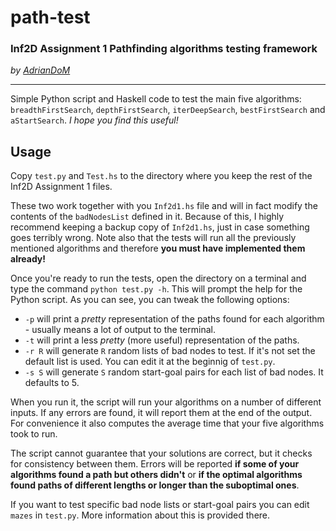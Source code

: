 # path-test
### Inf2D Assignment 1 Pathfinding algorithms testing framework
_by [AdrianDoM](github.com/AdrianDoM)_
***

Simple Python script and Haskell code to test the main five algorithms: `breadthFirstSearch`, `depthFirstSearch`, `iterDeepSearch`, `bestFirstSearch` and `aStartSearch`. _I hope you find this useful!_

## Usage
Copy `test.py` and `Test.hs` to the directory where you keep the rest of the Inf2D Assignment 1 files.

These two work together with you `Inf2d1.hs` file and will in fact modify the contents of the `badNodesList` defined in it. Because of this, I highly recommend keeping a backup copy of `Inf2d1.hs`, just in case something goes terribly wrong. Note also that the tests will run all the previously mentioned algorithms and therefore __you must have implemented them already!__

Once you're ready to run the tests, open the directory on a terminal and type the command `python test.py -h`. This will prompt the help for the Python script. As you can see, you can tweak the following options:
* `-p` will print a _pretty_ representation of the paths found for each algorithm - usually means a lot of output to the terminal.
* `-t` will print a less _pretty_ (more useful) representation of the paths.
* `-r R` will generate `R` random lists of bad nodes to test. If it's not set the default list is used. You can edit it at the beginnig of `test.py`.
* `-s S` will generate `S` random start-goal pairs for each list of bad nodes. It defaults to 5.

When you run it, the script will run your algorithms on a number of different inputs. If any errors are found, it will report them at the end of the output. For convenience it also computes the average time that your five algorithms took to run.

The script cannot guarantee that your solutions are correct, but it checks for consistency between them. Errors will be reported __if some of your algorithms found a path but others didn't__ or __if the optimal algorithms found paths of different lengths or longer than the suboptimal ones__.

If you want to test specific bad node lists or start-goal pairs you can edit `mazes` in `test.py`. More information about this is provided there.
